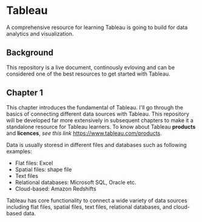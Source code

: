 # Tableau
A comprehensive resource for learning Tableau is going to build for data analytics and visualization.

## Background
This repository is a live document, continously evloving and can be considered one of the best resources to get started with Tableau.

## Chapter 1
This chapter introduces the fundamental of Tableau. I'll go through the basics of connecting different data sources with Tableau. This repository will be developed far more extensively in subsequent chapters to make it a standalone resource for Tableau learners. To know about Tableau **products** and **licences**, *see this link* https://www.tableau.com/products.

Data is usually storesd in different files and databases such as following examples:
 - Flat files: Excel
 - Spatial files: shape file
 - Text files
 - Relational databases: Microsoft SQL, Oracle etc.
 - Cloud-based: Amazon Redshifts

Tableau has core functionality to connect a wide variety of data sources including flat files, spatial files, text files, relational databases, and cloud-based data.
